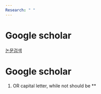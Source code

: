 ```yaml
---
Research: " "
---
```

# Google scholar

[논문검색](https://www.youtube.com/watch?v=YUeOE-u3J8I)
# Google scholar
1. OR capital letter, while not should be **